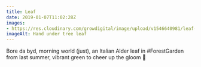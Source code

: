 ```yaml
---
title: Leaf
date: 2019-01-07T11:02:28Z
images: 
- https://res.cloudinary.com/growdigital/image/upload/v1546640981/leaf-41652741801.jpg
imageAlt: Hand under tree leaf
---
```


Bore da byd, morning world (just), an Italian Alder leaf in #ForestGarden from last summer, vibrant green to cheer up the gloom 🙂
